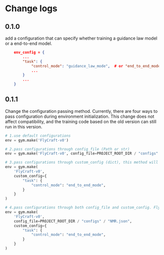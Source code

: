 # Change logs

## 0.1.0

add a configuration that can specify whether training a guidance law model or a end-to-end model.

```json
    env_config = {
        ...
        "task": {
            "control_mode": "guidance_law_mode",  # or "end_to_end_mode"
            ...
        }
        ...
    }
```

## 0.1.1

Change the configuration passing method. Currently, there are four ways to pass configuration during environment initialization. This change does not affect compatibility, and the training code based on the old version can still run in this version.

```python
# 1.use default configurations
env = gym.make('FlyCraft-v0')

# 2.pass configurations through config_file (Path or str)
env = gym.make('FlyCraft-v0', config_file=PROJECT_ROOT_DIR / "configs" / "NMR.json")

# 3.pass configurations through custom_config (dict), this method will load default configurations from default path, then update the default config with custom_config
env = gym.make(
    'FlyCraft-v0', 
    custom_config={
        "task": {
            "control_mode": "end_to_end_mode",
        }
    }
)

# 4.pass configurations through both config_file and custom_config. FlyCraft load config from config_file firstly, then update the loaded config with custom_config
env = gym.make(
    'FlyCraft-v0',
    config_file=PROJECT_ROOT_DIR / "configs" / "NMR.json",
    custom_config={
        "task": {
            "control_mode": "end_to_end_mode",
        }
    }
)
```